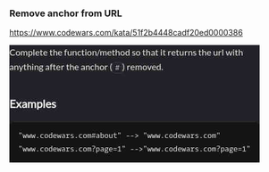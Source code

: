 ### Remove anchor from URL

https://www.codewars.com/kata/51f2b4448cadf20ed0000386

![description](./description.jpg "Description")

